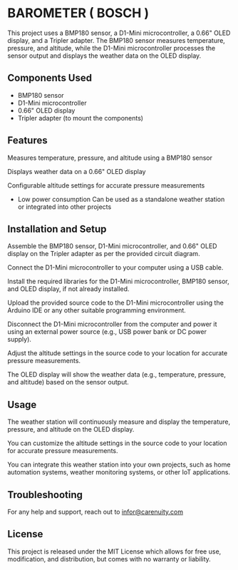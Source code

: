 
# BAROMETER ( BOSCH )

This project uses a BMP180 sensor, a D1-Mini microcontroller, a 0.66" OLED display, and a Tripler adapter. The BMP180 sensor measures temperature, pressure, and altitude, while the D1-Mini microcontroller processes the sensor output and displays the weather data on the OLED display.

## Components Used
- BMP180 sensor
- D1-Mini microcontroller
- 0.66" OLED display
- Tripler adapter (to mount the components)

## Features
Measures temperature, pressure, and altitude using a BMP180 sensor

Displays weather data on a 0.66" OLED display

Configurable altitude settings for accurate pressure measurements

- Low power consumption
Can be used as a standalone weather station or integrated into other projects

## Installation and Setup
Assemble the BMP180 sensor, D1-Mini microcontroller, and 0.66" OLED display on the Tripler adapter as per the provided circuit diagram.

Connect the D1-Mini microcontroller to your computer using a USB cable.

Install the required libraries for the D1-Mini microcontroller, BMP180 sensor, and OLED display, if not already installed.

Upload the provided source code to the D1-Mini microcontroller using the Arduino IDE or any other suitable programming environment.

Disconnect the D1-Mini microcontroller from the computer and power it using an external power source (e.g., USB power bank or DC power supply).

Adjust the altitude settings in the source code to your location for accurate pressure measurements.

The OLED display will show the weather data (e.g., temperature, pressure, and altitude) based on the sensor output.

## Usage
The weather station will continuously measure and display the temperature, pressure, and altitude on the OLED display.

You can customize the altitude settings in the source code to your location for accurate pressure measurements.

You can integrate this weather station into your own projects, such as home automation systems, weather monitoring systems, or other IoT applications.

## Troubleshooting
For any help and support, reach out to infor@carenuity.com

## License
This project is released under the MIT License which allows for free use, modification, and distribution, but comes with no warranty or liability.
